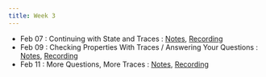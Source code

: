 ```yaml
---
title: Week 3
---
```


- Feb 07 : Continuing with State and Traces : [Notes](https://hackmd.io/@lfs/ryGMke30K), [Recording](https://brown.hosted.panopto.com/Panopto/Pages/Viewer.aspx?id=e4c31182-a070-4f91-8909-ae2900f643db)
- Feb 09 : Checking Properties With Traces / Answering Your Questions : [Notes](https://hackmd.io/@lfs/rkNXncRRt), [Recording](https://brown.hosted.panopto.com/Panopto/Pages/Viewer.aspx?id=bd2b2d86-b8d4-4322-a212-ae2900f643f3)
- Feb 11 : More Questions, More Traces : [Notes](https://hackmd.io/@lfs/SJqwxHZ15), [Recording](#)
